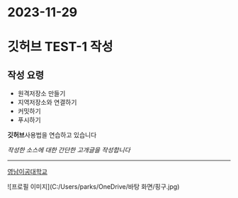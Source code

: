 # 2023-11-29
# 깃허브 TEST-1 작성  
## 작성 요령


- 원격저장소 만들기
- 지역저장소와 연결하기
- 커밋하기
- 푸시하기


**깃허브**사용법을 연습하고 있습니다


*작성한 소스에 대한 간단한 고개글을 작성합니다*


---
[영남이공대학교](http://www.ync.ac.kr)


![프로필 이미지](C:/Users/parks/OneDrive/바탕 화면/핑구.jpg)
